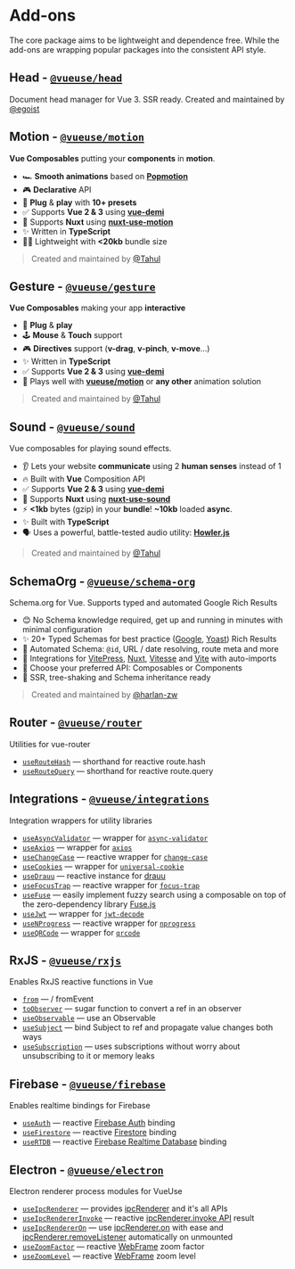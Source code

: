# Add-ons

The core package aims to be lightweight and dependence free. While the add-ons are wrapping popular packages into the consistent API style.


## Head - [`@vueuse/head`](https://github.com/vueuse/head) <carbon-link class="external-link"/>
Document head manager for Vue 3. SSR ready. Created and maintained by [@egoist](https://github.com/egoist)

## Motion - [`@vueuse/motion`](https://github.com/vueuse/motion) <carbon-link class="external-link"/>

**Vue Composables** putting your **components** in **motion**.

- 🏎 **Smooth animations** based on [**Popmotion**](https://popmotion.io/)
- 🎮 **Declarative** API
- 🚀 **Plug** & **play** with **10+ presets**
- ✅ Supports **Vue 2 & 3** using [**vue-demi**](https://github.com/antfu/vue-demi)
- 🚚 Supports **Nuxt** using [**nuxt-use-motion**](https://github.com/Tahul/nuxt-use-motion)
- ✨ Written in **TypeScript**
- 🏋️‍♀️ Lightweight with **<20kb** bundle size

> Created and maintained by [@Tahul](https://github.com/Tahul)

## Gesture - [`@vueuse/gesture`](https://github.com/vueuse/gesture) <carbon-link class="external-link"/>

**Vue Composables** making your app **interactive**

- 🚀 **Plug** & **play**
- 🕹 **Mouse** & **Touch** support
- 🎮 **Directives** support (**v-drag**, **v-pinch**, **v-move**...)
- ✨ Written in **TypeScript**
- ✅ Supports **Vue 2 & 3** using [**vue-demi**](https://github.com/antfu/vue-demi)
- 🤹 Plays well with [**vueuse/motion**](https://github.com/vueuse/motion) or **any other** animation solution

> Created and maintained by [@Tahul](https://github.com/Tahul)

## Sound - [`@vueuse/sound`](https://github.com/vueuse/sound) <carbon-link class="external-link"/>
Vue composables for playing sound effects.

- 👂 Lets your website **communicate** using 2 **human senses** instead of 1
- 🔥 Built with **Vue** Composition API
- ✅ Supports **Vue 2 & 3** using [**vue-demi**](https://github.com/antfu/vue-demi)
- 🚚 Supports **Nuxt** using [**nuxt-use-sound**](https://github.com/Tahul/nuxt-use-sound)
- ⚡️ **<1kb** bytes (gzip) in your **bundle**! **~10kb** loaded **async**.
- ✨ Built with **TypeScript**
- 🗣 Uses a powerful, battle-tested audio utility: [**Howler.js**](https://howlerjs.com/)

> Created and maintained by [@Tahul](https://github.com/Tahul)

## SchemaOrg - [`@vueuse/schema-org`](https://github.com/vueuse/schema-org) <carbon-link class="external-link"/>

Schema.org for Vue. Supports typed and automated Google Rich Results

- 😊 No Schema knowledge required, get up and running in minutes with minimal configuration
- ✨ 20+ Typed Schemas for best practice ([Google](https://developers.google.com/search/docs/advanced/structured-data/search-gallery), [Yoast](https://developer.yoast.com/features/schema/overview)) Rich Results
- 🧙 Automated Schema: `@id`, URL / date resolving, route meta and more
- 🤝 Integrations for [VitePress](https://vitepress.vue.com), [Nuxt](https://nuxtjs.org/), [Vitesse](https://nuxtjs.org/) and [Vite](https://vitejs.dev/) with auto-imports
- 🍞 Choose your preferred API: Composables or Components
- 🌳 SSR, tree-shaking and Schema inheritance ready

> Created and maintained by [@harlan-zw](https://github.com/harlan-zw)

<!--GENERATED LIST, DO NOT MODIFY MANUALLY-->
<!--ADDONS_LIST_STARTS-->
## Router - [`@vueuse/router`](https://vueuse.org/router/README.html)
Utilities for vue-router
  - [`useRouteHash`](https://vueuse.org/router/useRouteHash/) — shorthand for reactive route.hash
  - [`useRouteQuery`](https://vueuse.org/router/useRouteQuery/) — shorthand for reactive route.query


## Integrations - [`@vueuse/integrations`](https://vueuse.org/integrations/README.html)
Integration wrappers for utility libraries
  - [`useAsyncValidator`](https://vueuse.org/integrations/useAsyncValidator/) — wrapper for [`async-validator`](https://github.com/yiminghe/async-validator)
  - [`useAxios`](https://vueuse.org/integrations/useAxios/) — wrapper for [`axios`](https://github.com/axios/axios)
  - [`useChangeCase`](https://vueuse.org/integrations/useChangeCase/) — reactive wrapper for [`change-case`](https://github.com/blakeembrey/change-case)
  - [`useCookies`](https://vueuse.org/integrations/useCookies/) — wrapper for [`universal-cookie`](https://www.npmjs.com/package/universal-cookie)
  - [`useDrauu`](https://vueuse.org/integrations/useDrauu/) — reactive instance for [drauu](https://github.com/antfu/drauu)
  - [`useFocusTrap`](https://vueuse.org/integrations/useFocusTrap/) — reactive wrapper for [`focus-trap`](https://github.com/focus-trap/focus-trap)
  - [`useFuse`](https://vueuse.org/integrations/useFuse/) — easily implement fuzzy search using a composable on top of the zero-dependency library [Fuse.js](https://github.com/krisk/fuse)
  - [`useJwt`](https://vueuse.org/integrations/useJwt/) — wrapper for [`jwt-decode`](https://github.com/auth0/jwt-decode)
  - [`useNProgress`](https://vueuse.org/integrations/useNProgress/) — reactive wrapper for [`nprogress`](https://github.com/rstacruz/nprogress)
  - [`useQRCode`](https://vueuse.org/integrations/useQRCode/) — wrapper for [`qrcode`](https://github.com/soldair/node-qrcode)


## RxJS - [`@vueuse/rxjs`](https://vueuse.org/rxjs/README.html)
Enables RxJS reactive functions in Vue
  - [`from`](https://vueuse.org/rxjs/from/) — / fromEvent
  - [`toObserver`](https://vueuse.org/rxjs/toObserver/) — sugar function to convert a ref in an observer
  - [`useObservable`](https://vueuse.org/rxjs/useObservable/) — use an Observable
  - [`useSubject`](https://vueuse.org/rxjs/useSubject/) — bind Subject to ref and propagate value changes both ways
  - [`useSubscription`](https://vueuse.org/rxjs/useSubscription/) — uses subscriptions without worry about unsubscribing to it or memory leaks


## Firebase - [`@vueuse/firebase`](https://vueuse.org/firebase/README.html)
Enables realtime bindings for Firebase
  - [`useAuth`](https://vueuse.org/firebase/useAuth/) — reactive [Firebase Auth](https://firebase.google.com/docs/auth) binding
  - [`useFirestore`](https://vueuse.org/firebase/useFirestore/) — reactive [Firestore](https://firebase.google.com/docs/firestore) binding
  - [`useRTDB`](https://vueuse.org/firebase/useRTDB/) — reactive [Firebase Realtime Database](https://firebase.google.com/docs/database) binding


## Electron - [`@vueuse/electron`](https://vueuse.org/electron/README.html)
Electron renderer process modules for VueUse
  - [`useIpcRenderer`](https://vueuse.org/electron/useIpcRenderer/) — provides [ipcRenderer](https://www.electronjs.org/docs/api/ipc-renderer) and it's all APIs
  - [`useIpcRendererInvoke`](https://vueuse.org/electron/useIpcRendererInvoke/) — reactive [ipcRenderer.invoke API](https://www.electronjs.org/docs/api/ipc-renderer#ipcrendererinvokechannel-args) result
  - [`useIpcRendererOn`](https://vueuse.org/electron/useIpcRendererOn/) — use [ipcRenderer.on](https://www.electronjs.org/docs/api/ipc-renderer#ipcrendereronchannel-listener) with ease and [ipcRenderer.removeListener](https://www.electronjs.org/docs/api/ipc-renderer#ipcrendererremovelistenerchannel-listener) automatically on unmounted
  - [`useZoomFactor`](https://vueuse.org/electron/useZoomFactor/) — reactive [WebFrame](https://www.electronjs.org/docs/api/web-frame#webframe) zoom factor
  - [`useZoomLevel`](https://vueuse.org/electron/useZoomLevel/) — reactive [WebFrame](https://www.electronjs.org/docs/api/web-frame#webframe) zoom level


<!--ADDONS_LIST_ENDS-->
